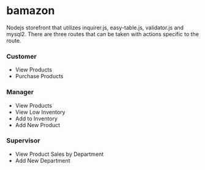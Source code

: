 # bamazon


Nodejs storefront that utilizes inquirer.js, easy-table.js, validator.js and mysql2. There are three routes that can be taken with actions specific to the route.

### Customer
* View Products
* Purchase Products

### Manager
* View Products
* View Low Inventory
* Add to Inventory
* Add New Product

### Supervisor
* View Product Sales by Department
* Add New Department
	